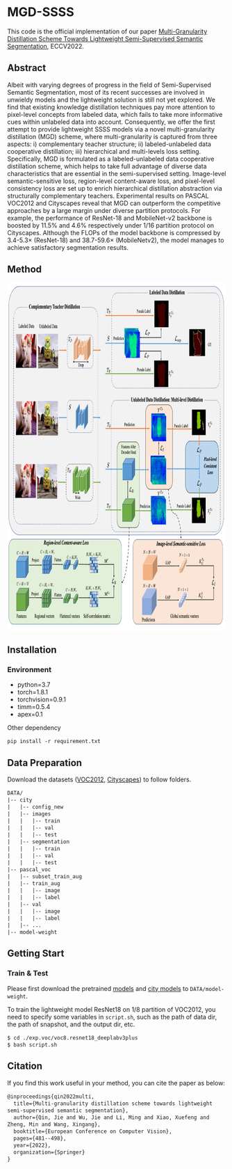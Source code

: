# MGD-SSSS
This code is the official implementation of our paper [Multi-Granularity Distillation Scheme Towards Lightweight Semi-Supervised Semantic Segmentation](https://arxiv.org/pdf/2208.10169.pdf), ECCV2022.

## Abstract
Albeit with varying degrees of progress in the field of Semi-Supervised Semantic Segmentation, most of its recent successes are involved in unwieldy models and the lightweight solution is still not yet explored. We find that existing knowledge distillation techniques pay more attention to pixel-level concepts from labeled data, which fails to take more informative cues within unlabeled data into account. Consequently, we offer the first attempt to provide lightweight SSSS models via a novel multi-granularity distillation (MGD) scheme, where multi-granularity is captured from three aspects: i) complementary teacher structure; ii) labeled-unlabeled data cooperative distillation; iii) hierarchical and multi-levels loss setting. Specifically, MGD is formulated as a labeled-unlabeled data cooperative distillation scheme, which helps to take full advantage of diverse data characteristics that are essential in the semi-supervised setting. Image-level semantic-sensitive loss, region-level content-aware loss, and pixel-level consistency loss are set up to enrich hierarchical distillation abstraction via structurally complementary teachers. Experimental results on PASCAL VOC2012 and Cityscapes reveal that MGD can outperform the competitive approaches by a large margin under diverse partition protocols. For example, the performance of ResNet-18 and MobileNet-v2 backbone is boosted by 11.5% and 4.6% respectively under 1/16 partition protocol on Cityscapes. Although the FLOPs of the model backbone is compressed by 3.4-5.3× (ResNet-18) and 38.7-59.6× (MobileNetv2), the model manages to achieve satisfactory segmentation results.

## Method
<div>
	<img src="imgs/method.png" width="800" height="800">
</div>

## Installation

### Environment
* python=3.7
* torch=1.8.1
* torchvision=0.9.1
* timm=0.5.4
* apex=0.1

Other dependency
```
pip install -r requirement.txt
```


## Data Preparation
Download the datasets ([VOC2012](http://host.robots.ox.ac.uk/pascal/VOC/voc2012/index.html), [Cityscapes](https://www.cityscapes-dataset.com/)) to follow folders. 

```
DATA/
|-- city
|   |-- config_new
|   |-- images
|   |   |-- train
|   |   |-- val
|   |   |-- test
|   |-- segmentation
|   |   |-- train
|   |   |-- val
|   |   |-- test
|-- pascal_voc
|   |-- subset_train_aug
|   |-- train_aug
|   |   |-- image
|   |   |-- label
|   |-- val
|   |   |-- image
|   |   |-- label
|   |-- ...
|-- model-weight
```

## Getting Start

### Train & Test
Please first download the pretrained [models](https://drive.google.com/drive/folders/1dBzx9Ows9YqNVwboUNMFBWLSl50Xwt28?usp=sharing) and [city models](https://huggingface.co/MGD-SSSS/MGD-SSSS/tree/main) to ``DATA/model-weight``.

To train the lightweight model ResNet18 on 1/8 partition of VOC2012, you need to specify some variables in `script.sh`, such as the path of data dir, the path of snapshot, and the output dir, etc. 

```shell
$ cd ./exp.voc/voc8.resnet18_deeplabv3plus
$ bash script.sh
```

## Citation
If you find this work useful in your method, you can cite the paper as below:

```shell
@inproceedings{qin2022multi,
  title={Multi-granularity distillation scheme towards lightweight semi-supervised semantic segmentation},
  author={Qin, Jie and Wu, Jie and Li, Ming and Xiao, Xuefeng and Zheng, Min and Wang, Xingang},
  booktitle={European Conference on Computer Vision},
  pages={481--498},
  year={2022},
  organization={Springer}
}
```
